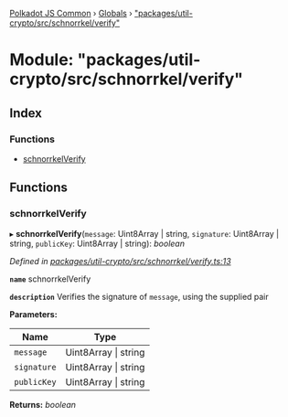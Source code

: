 [Polkadot JS Common](../README.md) › [Globals](../globals.md) › ["packages/util-crypto/src/schnorrkel/verify"](_packages_util_crypto_src_schnorrkel_verify_.md)

# Module: "packages/util-crypto/src/schnorrkel/verify"

## Index

### Functions

* [schnorrkelVerify](_packages_util_crypto_src_schnorrkel_verify_.md#schnorrkelverify)

## Functions

###  schnorrkelVerify

▸ **schnorrkelVerify**(`message`: Uint8Array | string, `signature`: Uint8Array | string, `publicKey`: Uint8Array | string): *boolean*

*Defined in [packages/util-crypto/src/schnorrkel/verify.ts:13](https://github.com/polkadot-js/common/blob/5c886b0f/packages/util-crypto/src/schnorrkel/verify.ts#L13)*

**`name`** schnorrkelVerify

**`description`** Verifies the signature of `message`, using the supplied pair

**Parameters:**

Name | Type |
------ | ------ |
`message` | Uint8Array &#124; string |
`signature` | Uint8Array &#124; string |
`publicKey` | Uint8Array &#124; string |

**Returns:** *boolean*
